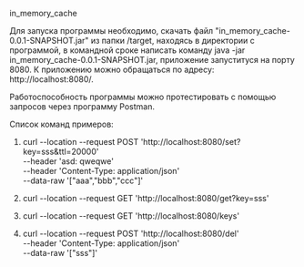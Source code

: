 in_memory_cache

Для запуска программы необходимо, скачать файл "in_memory_cache-0.0.1-SNAPSHOT.jar" из папки /target, находясь в директории с программой, в командной сроке написать команду java -jar in_memory_cache-0.0.1-SNAPSHOT.jar, приложение запуституся на порту 8080. К приложению можно обращаться по адресу: http://localhost:8080/.

Работоспособность программы можно протестировать с помощью запросов через программу Postman.

Список команд примеров:

1) curl --location --request POST 'http://localhost:8080/set?key=sss&ttl=20000' \
--header 'asd: qweqwe' \
--header 'Content-Type: application/json' \
--data-raw '["aaa","bbb","ccc"]'

2) curl --location --request GET 'http://localhost:8080/get?key=sss'

3) curl --location --request GET 'http://localhost:8080/keys'

4) curl --location --request POST 'http://localhost:8080/del' \
--header 'Content-Type: application/json' \
--data-raw '["sss"]'
